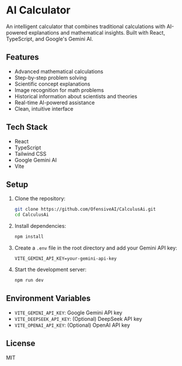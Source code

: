 # AI Calculator

An intelligent calculator that combines traditional calculations with AI-powered explanations and mathematical insights. Built with React, TypeScript, and Google's Gemini AI.

## Features

- Advanced mathematical calculations
- Step-by-step problem solving
- Scientific concept explanations
- Image recognition for math problems
- Historical information about scientists and theories
- Real-time AI-powered assistance
- Clean, intuitive interface

## Tech Stack

- React
- TypeScript
- Tailwind CSS
- Google Gemini AI
- Vite

## Setup

1. Clone the repository:
   ```bash
   git clone https://github.com/OfensiveAI/CalculusAi.git
   cd CalculusAi
   ```

2. Install dependencies:
   ```bash
   npm install
   ```

3. Create a `.env` file in the root directory and add your Gemini API key:
   ```
   VITE_GEMINI_API_KEY=your-gemini-api-key
   ```

4. Start the development server:
   ```bash
   npm run dev
   ```

## Environment Variables

- `VITE_GEMINI_API_KEY`: Google Gemini API key
- `VITE_DEEPSEEK_API_KEY`: (Optional) DeepSeek API key
- `VITE_OPENAI_API_KEY`: (Optional) OpenAI API key

## License

MIT